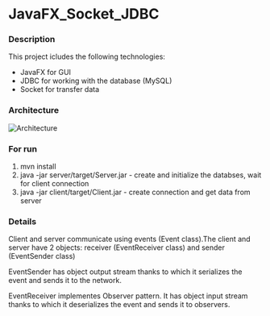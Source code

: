 # JavaFX_Socket_JDBC

### Description
This project icludes the following technologies:
* JavaFX for GUI
* JDBC for working with the database (MySQL)
* Socket for transfer data

### Architecture
![Architecture](https://www.guru99.com/images/1/091318_0745_DBMSArchite3.png)

### For run
1. mvn install
2. java -jar server/target/Server.jar - create and initialize the databses, wait for client connection
3. java -jar client/target/Client.jar - create connection and get data from server

### Details
Client and server communicate using events (Event class).The client and server have 2 objects: receiver (EventReceiver class) and sender (EventSender class)

EventSender has object output stream thanks to which it serializes the event and sends it to the network.

EventReceiver implementes Observer pattern. It has object input stream thanks to which it deserializes the event and sends it to observers.

